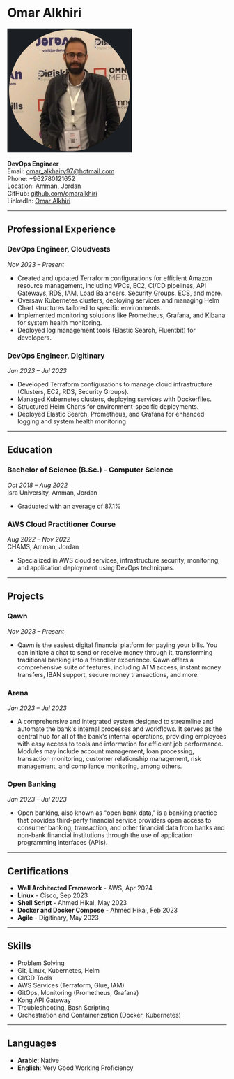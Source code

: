 # Omar Alkhiri

![Omar Alkhiri](https://raw.githubusercontent.com/omaralkhiri/resume/main/omar.png)  

**DevOps Engineer**  
Email: [omar_alkhairy97@hotmail.com](mailto:omar_alkhairy97@hotmail.com)  
Phone: +962780121652  
Location: Amman, Jordan  
GitHub: [github.com/omaralkhiri](https://github.com/omaralkhiri)  
LinkedIn: [Omar Alkhiri](https://www.linkedin.com/in/omar-alkhiri-75180b243/)

---

## Professional Experience

### **DevOps Engineer, Cloudvests**  
*Nov 2023 – Present*  
- Created and updated Terraform configurations for efficient Amazon resource management, including VPCs, EC2, CI/CD pipelines, API Gateways, RDS, IAM, Load Balancers, Security Groups, ECS, and more.  
- Oversaw Kubernetes clusters, deploying services and managing Helm Chart structures tailored to specific environments.  
- Implemented monitoring solutions like Prometheus, Grafana, and Kibana for system health monitoring.  
- Deployed log management tools (Elastic Search, Fluentbit) for developers.

### **DevOps Engineer, Digitinary**  
*Jan 2023 – Jul 2023*  
- Developed Terraform configurations to manage cloud infrastructure (Clusters, EC2, RDS, Security Groups).  
- Managed Kubernetes clusters, deploying services with Dockerfiles.  
- Structured Helm Charts for environment-specific deployments.  
- Deployed Elastic Search, Prometheus, and Grafana for enhanced logging and system health monitoring.

---

## Education

### **Bachelor of Science (B.Sc.) - Computer Science**  
*Oct 2018 – Aug 2022*  
Isra University, Amman, Jordan  
- Graduated with an average of 87.1%

### **AWS Cloud Practitioner Course**  
*Aug 2022 – Nov 2022*  
CHAMS, Amman, Jordan  
- Specialized in AWS cloud services, infrastructure security, monitoring, and application deployment using DevOps techniques.

---

## Projects

### **Qawn**  
*Nov 2023 – Present*  
- Qawn is the easiest digital financial platform for paying your bills. You can initiate a chat to send or receive money through it, transforming traditional banking into a friendlier experience. Qawn offers a comprehensive suite of features, including ATM access, instant money transfers, IBAN support, secure money transactions, and more.

### **Arena**  
*Jan 2023 – Jul 2023*  
- A comprehensive and integrated system designed to streamline and automate the bank's internal processes and workflows. It serves as the central hub for all of the bank's internal operations, providing employees with easy access to tools and information for efficient job performance. Modules may include account management, loan processing, transaction monitoring, customer relationship management, risk management, and compliance monitoring, among others.

### **Open Banking** 
*Jan 2023 – Jul 2023* 
- Open banking, also known as "open bank data," is a banking practice that provides third-party financial service providers open access to consumer banking, transaction, and other financial data from banks and non-bank financial institutions through the use of application programming interfaces (APIs).

---

## Certifications
- **Well Architected Framework** - AWS, Apr 2024  
- **Linux** - Cisco, Sep 2023  
- **Shell Script** - Ahmed Hikal, May 2023  
- **Docker and Docker Compose** - Ahmed Hikal, Feb 2023  
- **Agile** - Digitinary, May 2023

---

## Skills

- Problem Solving  
- Git, Linux, Kubernetes, Helm  
- CI/CD Tools  
- AWS Services (Terraform, Glue, IAM)  
- GitOps, Monitoring (Prometheus, Grafana)  
- Kong API Gateway  
- Troubleshooting, Bash Scripting  
- Orchestration and Containerization (Docker, Kubernetes)  

---

## Languages  
- **Arabic**: Native  
- **English**: Very Good Working Proficiency
